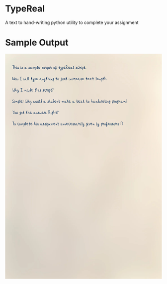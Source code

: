 # TypeReal
A text to hand-writing python utility to complete your assignment
# Sample Output
![alt text](https://github.com/vikram-kangotra/TypeReal/blob/main/Sample/sample1_0.png)
